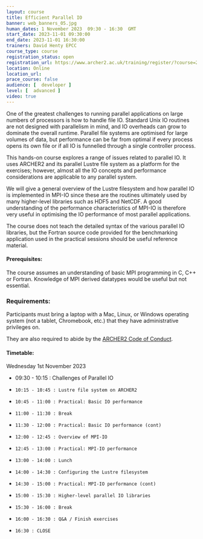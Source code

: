 ```yaml
---
layout: course
title: Efficient Parallel IO
banner: web_banners_05.jpg 
human_dates: 1 November 2023  09:30 - 16:30  GMT
start_date: 2023-11-01 09:30:00
end_date: 2023-11-01 16:30:00
trainers: David Henty EPCC
course_type: course
registration_status: open
registration_url: https://www.archer2.ac.uk/training/register/?course=231101-efficient-parallel-io
location: Online
location_url:
prace_course: false
audience: [  developer ]
level: [  advanced ]
video: true
---
```




One of the greatest challenges to running parallel applications on large numbers of processors is how to handle file IO. Standard Unix IO routines are not designed with parallelism in mind, and IO overheads can grow to dominate the overall runtime. Parallel file systems are optimised for large volumes of data, but performance can be far from optimal if every process opens its own file or if all IO is funnelled through a single controller process.

This hands-on course explores a range of issues related to parallel IO. It uses ARCHER2 and its parallel Lustre file system as a platform for the exercises; however, almost all the IO concepts and performance considerations are applicable to any parallel system.

We will give a general overview of the Lustre filesystem and how parallel IO is implemented in MPI-IO since these are the routines ultimately used by many higher-level libraries such as HDF5 and NetCDF. A good understanding of the performance characteristics of MPI-IO is therefore very useful in optimising the IO performance of most parallel applications.

The course does not teach the detailed syntax of the various parallel IO libraries, but the Fortran source code provided for the benchmarking application used in the practical sessions should be useful reference material.

 
#### Prerequisites:

The course assumes an understanding of basic MPI programming in C, C++ or Fortran. Knowledge of MPI derived datatypes would be useful but not essential.

### Requirements:

Participants must bring a laptop with a Mac, Linux, or Windows operating system (not a tablet, Chromebook, etc.) that they have administrative privileges on.

They are also required to abide by the [ARCHER2  Code of Conduct](../../../about/policies/code-of-conduct.html). 


#### Timetable:

Wednesday 1st November 2023

-    09:30 - 10:15 : Challenges of Parallel IO
-     10:15 - 10:45 : Lustre file system on ARCHER2
-     10:45 - 11:00 : Practical: Basic IO performance
-     11:00 - 11:30 : Break
-     11:30 - 12:00 : Practical: Basic IO performance (cont)
-     12:00 - 12:45 : Overview of MPI-IO
-     12:45 - 13:00 : Practical: MPI-IO performance
-     13:00 - 14:00 : Lunch
-     14:00 - 14:30 : Configuring the Lustre filesystem
-     14:30 - 15:00 : Practical: MPI-IO performance (cont)
-     15:00 - 15:30 : Higher-level parallel IO libraries
-     15:30 - 16:00 : Break
-     16:00 - 16:30 : Q&A / Finish exercises
-     16:30 : CLOSE


<!--
[Schedule](https://github.com/EPCCed/archer2-parallelIO-2022-08-23#timetable-all-times-are-in-bst-gmt1)
-->
<section id="service">

<!--

<h2><a name="materials">Course materials</a></h2>



    <div class="row ">	

 		
      <div class="col-xs-6 col-sm-4">
        <a class="ar2_linkbox ar2_linkbox-green" 
          href="https://github.com/EPCCed/archer2-parallelIO-2022-08-23   ">
          <strong>Course materials</strong>         
        </a>
      </div>


 
      <div class="col-xs-6 col-sm-4">
        <a class="ar2_linkbox ar2_linkbox-teal" 
          href="https://pad.archer2.ac.uk/p/231101-efficient-parallel-io">
          <strong>Course Chat</strong>       
        </a>
      </div>
		

 	</div>
		
		
-->					

<!--
 		
<h2><a name="videos">Videos</a></h2>

<h3>Session 1</h3>

<div>
	<iframe title="Video" width="560" height="315" src="https://www.youtube.com/embed/BesJednvy64" frameborder="0" allow="accelerometer; autoplay; encrypted-media; gyroscope; picture-in-picture" allowfullscreen></iframe>
</div>


<h3>Session 2</h3>

<div>
	<iframe title="Video" width="560" height="315" src="https://www.youtube.com/embed/xA1OCqTeuu0" frameborder="0" allow="accelerometer; autoplay; encrypted-media; gyroscope; picture-in-picture" allowfullscreen></iframe>
</div>



-->

<!--
 
<h2><a name="feedback">Feedback</a></h2>


    <div class="row ">	

      <div class="col-xs-6 col-sm-4">
        <a class="ar2_linkbox ar2_linkbox-teal" 


		   href="https://www.archer2.ac.uk/training/feedback/?course=231101-efficient-parallel-io"

		>
          <strong>Feedback</strong><br/>
          Please let us know what was great about this course and anything we can improve
        </a>
      </div>
    </div>
		
-->		

 
</section>


